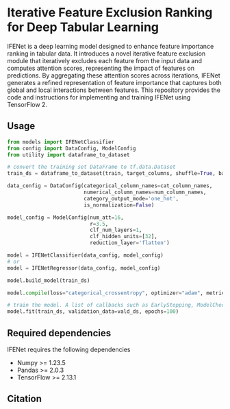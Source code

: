 # Iterative Feature Exclusion Ranking for Deep Tabular Learning

IFENet is a deep learning model designed to enhance feature importance ranking in tabular data. It introduces a novel iterative feature exclusion module that iteratively excludes each feature from the input data and computes attention scores, representing the impact of features on predictions. By aggregating these attention scores across iterations, IFENet generates a refined representation of feature importance that captures both global and local interactions between features. This repository provides the code and instructions for implementing and training IFENet using TensorFlow 2.

## Usage

```python
from models import IFENetClassifier
from config import DataConfig, ModelConfig
from utility import dataframe_to_dataset

# convert the training set DataFrame to tf.data.Dataset
train_ds = dataframe_to_dataset(train, target_columns, shuffle=True, batch_size=256)

data_config = DataConfig(categorical_column_names=cat_column_names, 
                         numerical_column_names=num_column_names,
                         category_output_mode='one_hot',
                         is_normalization=False)

model_config = ModelConfig(num_att=16,
                           r=3.5,
                           clf_num_layers=1,
                           clf_hidden_units=[32],
                           reduction_layer='flatten')

model = IFENetClassifier(data_config, model_config)
# or
model = IFENetRegressor(data_config, model_config)

model.build_model(train_ds)

model.compile(loss="categorical_crossentropy", optimizer="adam", metrics=["accuracy"])

# train the model. A list of callbacks such as EarlyStopping, ModelCheckpoint can be passed to the .fit() method.
model.fit(train_ds, validation_data=vald_ds, epochs=100)
```

## Required dependencies
IFENet requires the following dependencies
- Numpy >= 1.23.5
- Pandas >= 2.0.3
- TensorFlow >= 2.13.1

## Citation
